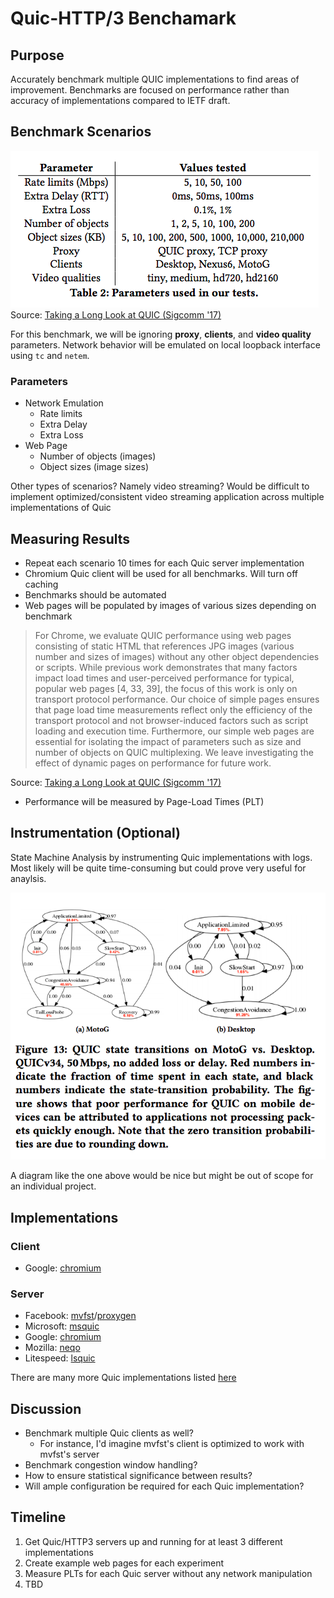 # Quic-HTTP/3 Benchamark

## Purpose

Accurately benchmark multiple QUIC implementations to find areas of improvement. Benchmarks are focused on performance rather than accuracy of implementations compared to IETF draft.

## Benchmark Scenarios

![Test Parameters](./static/parameters.png)
Source: [Taking a Long Look at QUIC (Sigcomm '17)](https://conferences.sigcomm.org/imc/2017/papers/imc17-final39.pdf)

For this benchmark, we will be ignoring **proxy**, **clients**, and **video quality** parameters. Network behavior will be emulated on local loopback interface using ```tc``` and ```netem```. 

### Parameters
- Network Emulation
  - Rate limits
  - Extra Delay
  - Extra Loss
- Web Page
  - Number of objects (images)
  - Object sizes (image sizes)

Other types of scenarios? Namely video streaming? Would be difficult to implement optimized/consistent video streaming application across multiple implementations of Quic

## Measuring Results

- Repeat each scenario 10 times for each Quic server implementation
- Chromium Quic client will be used for all benchmarks. Will turn off caching
- Benchmarks should be automated
- Web pages will be populated by images of various sizes depending on benchmark

> For Chrome, we evaluate QUIC performance using web pages consisting of static HTML that references JPG images (various number and sizes of images) without any other object dependencies or scripts. While previous work demonstrates that many factors impact load times and user-perceived performance for typical, popular
web pages [4, 33, 39], the focus of this work is only on transport protocol performance. Our choice of simple pages ensures that page
load time measurements reflect only the efficiency of the transport protocol and not browser-induced factors such as script loading and execution time. Furthermore, our simple web pages are essential for isolating the impact of parameters such as size and number of
objects on QUIC multiplexing. We leave investigating the effect of dynamic pages on performance for future work.

Source: [Taking a Long Look at QUIC (Sigcomm '17)](https://conferences.sigcomm.org/imc/2017/papers/imc17-final39.pdf)

- Performance will be measured by Page-Load Times (PLT)

## Instrumentation (Optional)

State Machine Analysis by instrumenting Quic implementations with logs. Most likely will be quite time-consuming but could prove very useful for anaylsis.

![statemchine](static/statemachine.png)

A diagram like the one above would be nice but might be out of scope for an individual project.

## Implementations

### Client
- Google: [chromium](https://www.chromium.org/quic/playing-with-quic)


### Server
- Facebook: [mvfst](https://github.com/facebookincubator/mvfst)/[proxygen](https://github.com/facebook/proxygen)
- Microsoft: [msquic](https://github.com/microsoft/msquic)
- Google: [chromium](https://www.chromium.org/quic/playing-with-quic)
- Mozilla: [neqo](https://github.com/mozilla/neqo)
- Litespeed: [lsquic](https://github.com/litespeedtech/lsquic)

There are many more Quic implementations listed [here](https://github.com/quicwg/base-drafts/wiki/Implementations) 

## Discussion

- Benchmark multiple Quic clients as well?
  - For instance, I'd imagine mvfst's client is optimized to work with mvfst's server
- Benchmark congestion window handling? 
- How to ensure statistical significance between results? 
- Will ample configuration be required for each Quic implementation?


## Timeline

1. Get Quic/HTTP3 servers up and running for at least 3 different implementations
2. Create example web pages for each experiment
3. Measure PLTs for each Quic server without any network manipulation
4. TBD